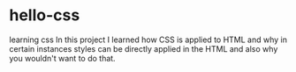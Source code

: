 # hello-css
learning css
In this project I learned how CSS is applied to HTML and why in certain instances styles can be directly applied in the HTML and also why you wouldn't want to do that. 